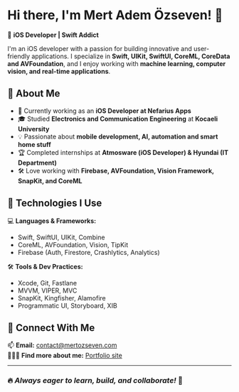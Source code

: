 # Hi there, I'm Mert Adem Özseven! 👋  

🚀 **iOS Developer | Swift Addict**  

I'm an iOS developer with a passion for building innovative and user-friendly applications. I specialize in **Swift, UIKit, SwiftUI, CoreML, CoreData and AVFoundation**, and I enjoy working with **machine learning, computer vision, and real-time applications**.  

## 🔹 About Me  

- 📱 Currently working as an **iOS Developer at Nefarius Apps**  
- 🎓 Studied **Electronics and Communication Engineering** at **Kocaeli University**  
- 💡 Passionate about **mobile development, AI, automation and smart home stuff**  
- 🏆 Completed internships at **Atmosware (iOS Developer) & Hyundai (IT Department)**  
- 🛠️ Love working with **Firebase, AVFoundation, Vision Framework, SnapKit, and CoreML**

## 🔹 Technologies I Use  

💻 **Languages & Frameworks:**  
- Swift, SwiftUI, UIKit, Combine  
- CoreML, AVFoundation, Vision, TipKit  
- Firebase (Auth, Firestore, Crashlytics, Analytics)  

🛠 **Tools & Dev Practices:**  
- Xcode, Git, Fastlane  
- MVVM, VIPER, MVC  
- SnapKit, Kingfisher, Alamofire
- Programmatic UI, Storyboard, XIB

## 🔹 Connect With Me  

📫 **Email:** contact@mertozseven.com  
🙋🏻‍♂️ **Find more about me:** [Portfolio site](https://mertozseven.com)  

---

### 🔥 _Always eager to learn, build, and collaborate!_ 🚀  
